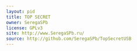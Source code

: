 ```yaml
---
layout: pid
title: TOP SECRET
owner: SeregaSPb
license: GPLv3
site: http://www.SeregaSPb.ru/
source: http://github.com/SeregaSPb/TopSecretUSB
---
```

